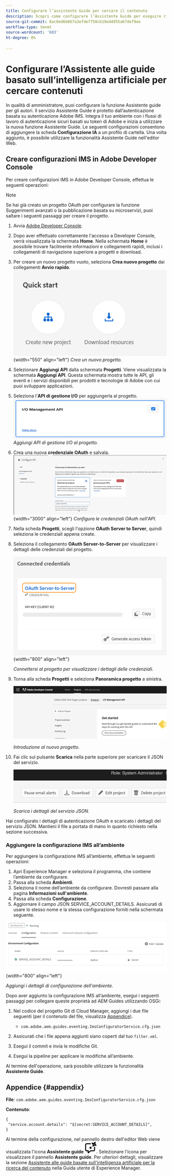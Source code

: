 ```yaml
---
title: Configurare l’assistente Guide per cercare il contenuto
description: Scopri come configurare l’Assistente Guide per eseguire ricerche nel contenuto
source-git-commit: 8ac0ed6b867a3efdef750cb19ed4955a67def9ee
workflow-type: tm+mt
source-wordcount: '603'
ht-degree: 0%

---
```



# Configurare l’Assistente alle guide basato sull’intelligenza artificiale per cercare contenuti

In qualità di amministratore, puoi configurare la funzione Assistente guide per gli autori. Il servizio Assistente Guide è protetto dall’autenticazione basata su autenticazione Adobe IMS. Integra il tuo ambiente con i flussi di lavoro di autenticazione sicuri basati su token di Adobe e inizia a utilizzare la nuova funzione Assistente Guide. Le seguenti configurazioni consentono di aggiungere la scheda **Configurazione IA** a un profilo di cartella. Una volta aggiunto, è possibile utilizzare la funzionalità Assistente Guide nell&#39;editor Web.

## Creare configurazioni IMS in Adobe Developer Console

Per creare configurazioni IMS in Adobe Developer Console, effettua le seguenti operazioni:

>[!NOTE]
>
>Se hai già creato un progetto OAuth per configurare la funzione Suggerimenti avanzati o la pubblicazione basata su microservizi, puoi saltare i seguenti passaggi per creare il progetto.

1. Avvia [Adobe Developer Console](https://developer.adobe.com/console).
1. Dopo aver effettuato correttamente l&#39;accesso a Developer Console, verrà visualizzata la schermata **Home**. Nella schermata **Home** è possibile trovare facilmente informazioni e collegamenti rapidi, inclusi i collegamenti di navigazione superiore a progetti e download.
1. Per creare un nuovo progetto vuoto, seleziona **Crea nuovo progetto** dai collegamenti **Avvio rapido**.
   ![Collegamenti rapidi](assets/conf-ss-quick-start.png) {width="550" align="left"}
   *Crea un nuovo progetto.*

1. Selezionare **Aggiungi API** dalla schermata **Progetti**.  Viene visualizzata la schermata **Aggiungi API**. Questa schermata mostra tutte le API, gli eventi e i servizi disponibili per prodotti e tecnologie di Adobe con cui puoi sviluppare applicazioni.

1. Seleziona l&#39;**API di gestione I/O** per aggiungerla al progetto.
   ![API di gestione IO](assets/confi-ss-io-management.png)
   *Aggiungi API di gestione I/O al progetto.*

1. Crea una nuova **credenziale OAuth** e salvala.
   ![Riquadro credenziali OAuth nella configurazione API](assets/conf-ss-OAuth-credential.png) {width="3000" align="left"}
   *Configura le credenziali OAuth nell&#39;API.*

1. Nella scheda **Progetti**, scegli l&#39;opzione **OAuth Server to Server**, quindi seleziona le credenziali appena create.

1. Seleziona il collegamento **OAuth Server-to-Server** per visualizzare i dettagli delle credenziali del progetto.

   ![credenziali connesse](assets/conf-ss-connected-credentials.png) {width="800" align="left"}

   *Connettersi al progetto per visualizzare i dettagli delle credenziali.*

1. Torna alla scheda **Progetti** e seleziona **Panoramica progetto** a sinistra.

   <img src="assets/project-overview.png" alt="panoramica del progetto" width="500">

   *Introduzione al nuovo progetto.*

1. Fai clic sul pulsante **Scarica** nella parte superiore per scaricare il JSON del servizio.

   <img src="assets/download-json.png" alt="scarica json" width="500">

   *Scarica i dettagli del servizio JSON.*

Hai configurato i dettagli di autenticazione OAuth e scaricato i dettagli del servizio JSON. Mantieni il file a portata di mano in quanto richiesto nella sezione successiva.

### Aggiungere la configurazione IMS all’ambiente

Per aggiungere la configurazione IMS all’ambiente, effettua le seguenti operazioni:

1. Apri Experience Manager e seleziona il programma, che contiene l’ambiente da configurare.
1. Passa alla scheda **Ambienti**.
1. Seleziona il nome dell’ambiente da configurare. Dovresti passare alla pagina **Informazioni sull&#39;ambiente**.
1. Passa alla scheda **Configurazione**.
1. Aggiornare il campo JSON SERVICE_ACCOUNT_DETAILS. Assicurati di usare lo stesso nome e la stessa configurazione forniti nella schermata seguente.

![configurazione account del servizio ims](assets/ims-service-account-config.png){width="800" align="left"}


*Aggiungi i dettagli di configurazione dell&#39;ambiente.*




Dopo aver aggiunto la configurazione IMS all’ambiente, esegui i seguenti passaggi per collegare queste proprietà ad AEM Guides utilizzando OSGi:

1. Nel codice del progetto Git di Cloud Manager, aggiungi i due file seguenti (per il contenuto del file, visualizza [Appendice](#appendix)).

   * `com.adobe.aem.guides.eventing.ImsConfiguratorService.cfg.json`

1. Assicurati che i file appena aggiunti siano coperti dal tuo `filter.xml`.
1. Esegui il commit e invia le modifiche Git.
1. Esegui la pipeline per applicare le modifiche all’ambiente.

Al termine dell&#39;operazione, sarà possibile utilizzare la funzionalità **Assistente Guide**.



## Appendice {#appendix}

**File**:
`com.adobe.aem.guides.eventing.ImsConfiguratorService.cfg.json`

**Contenuto**:

```
{
 "service.account.details": "$[secret:SERVICE_ACCOUNT_DETAILS]",
}
```


Al termine della configurazione, nel pannello destro dell&#39;editor Web viene visualizzata l&#39;icona **Assistente guide** ![Assistente guide](assets/guides-assistant-icon.svg). Selezionare l&#39;icona per visualizzare il pannello **Assistente guide**.
Per ulteriori dettagli, visualizzare la sezione [Assistente alle guide basate sull&#39;intelligenza artificiale per la ricerca del contenuto](../user-guide/ai-based-guides-assistant.md) nella Guida utente di Experience Manager.
